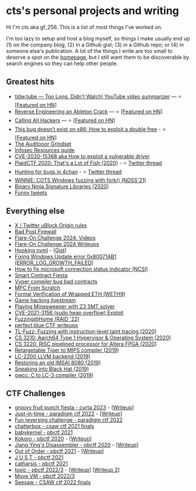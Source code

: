 # cts's personal projects and writing

Hi I'm cts aka gf_256. This is a list of most things I've worked on.

I'm too lazy to setup and host a blog myself, so things I make usually end up (1) on the company blog; (2) in a Github gist; (3) in a Github repo; or (4) in someone else's publication. A lot of the things I write are too small to deserve a spot on the [homepage](https://pwn.cat), but I still want them to be discoverable by search engines so they can help other people.

## Greatest hits

- [tldw.tube — Too Long, Didn't Watch! YouTube video summarizer](https://x.com/gf_256/status/1877925388950589561) — ⭐ [[Featured on HN]](https://news.ycombinator.com/item?id=43021044)
- [Reverse Engineering an Ableton Crack](https://x.com/gf_256/status/1782656618015904103) — ⭐ [[Featured on HN]](https://news.ycombinator.com/item?id=40132719)
- [Calling All Hackers](https://phrack.org/issues/71/17.html#article) — ⭐ [[Featured on HN]](https://news.ycombinator.com/item?id=41306128)
- [This bug doesn’t exist on x86: How to exploit a double free](https://github.com/stong/how-to-exploit-a-double-free) - ⭐ [[Featured on HN]](https://news.ycombinator.com/item?id=28996500)
- [The Auditooor Grindset](https://www.zellic.io/blog/the-auditooor-grindset/)
- [Infosec Resources guide](https://github.com/stong/infosec-resources)
- [CVE-2020-15368 aka How to exploit a vulnerable driver](https://github.com/stong/CVE-2020-15368)
- [PlaidCTF 2020: That's a Lot of Fish (2020)](https://blog.perfect.blue/Lot-of-Fish-PlaidCTF-2020) - ⭐ [Twitter thread](https://x.com/gf_256/status/1907530849681019244)
- [Hunting for bugs in 4chan](https://x.com/gf_256/status/1912559988402184506) - ⭐ [Twitter thread](https://x.com/gf_256/status/1912559988402184506)
- [WINNIE: COTS Windows fuzzing with fork() (NDSS'21)](https://www.ndss-symposium.org/ndss-paper/winnie-fuzzing-windows-applications-with-harness-synthesis-and-fast-cloning/)
- [Binary Ninja Signature Libraries (2020)](https://binary.ninja/2020/03/11/signature-libraries.html)
- [Funny tweets](https://x.com/gf_256/status/1562994921253904384)

## Everything else

- [X / Twitter uBlock Origin rules](https://gist.github.com/stong/1aa7883767a5c9a6c7076746b1ede1d0) 
- [Bad Post Firewall](https://x.com/gf_256/status/1886657138661188083)
- [Flare-On Challenge 2024: Videos](https://www.youtube.com/watch?v=vwW9xvr3TcI&list=PLYP-7_bD0kQEJ51srPqQY7QUc2VNYN8uN&index=1)
- [Flare-On Challenge 2024 Writeups](https://github.com/stong/flare-on-2024-writeups)
- [Hooking nvml](https://x.com/gf_256/status/1856660339154387238) - ([Gist](https://gist.github.com/stong/24b7f6f5d591f690c4094f647f55bbc7))
- [Fixing Windows Update error 0x80071AB1 (ERROR_LOG_GROWTH_FAILED)](https://gist.github.com/stong/c888d7fc9eae06a82357c8d06e316362)
- [How to fix microsoft connection status indicator (NCSI)](https://gist.github.com/stong/4642a8b703c4f048825a554bfb9e562c)
- [Smart Contract Fiesta](https://www.zellic.io/blog/announcing-smart-contract-fiesta/)
- [Vyper compiler bug bad contracts](https://twitter.com/gf_256/status/1687345639925911552)
- [MPC From Scratch](https://www.zellic.io/blog/mpc-from-scratch/)
- [Formal Verification of Wrapped ETH (WETH9)](https://www.zellic.io/blog/formal-verification-weth)
- [Game hacking livestream](https://github.com/stong/memestream)
- [Playing Minesweeper with Z3 SMT solver](https://github.com/stong/smt-minesweeper)
- [CVE-2021-3156 (sudo heap overflow) Exploit](https://github.com/stong/CVE-2021-3156)
- [Fuzzing@Home (RAID '22)](https://taesoo.kim/pubs/2022/jang:fuzzcoin.pdf)
- [perfect blue CTF writeups](https://github.com/perfectblue/ctf-writeups)
- [TL-Fuzz: Fuzzing with instruction-level taint tracing (2020)](https://github.com/transfer-learning/qTL45/tree/dank_tracing)
- [CS 3210: Aarch64 Type 1 Hypervisor & Operating System (2020)](https://github.com/stong/rustos-hv)
- [CS 3220: RISC pipelined processor for Altera FPGA (2020)](https://github.com/stong/risc-uproc/tree/master)
- [Retargetable Tiger to MIPS compiler (2019)](https://github.com/stong/cs4240-tiger-compiler)
- [LC-2200 LLVM backend (2019)](https://github.com/transfer-learning/llvm-tl45/tree/tl45)
- [Restoring an old IMSAI 8080 (2019)](https://github.com/gt-retro-computing)
- [Sneaking into Black Hat (2019)](https://blog.perfect.blue/Sneaking-into-Blackhat-2018)
- [gwcc: C to LC-3 compiler (2019)](https://github.com/gt-retro-computing/gwcc)

## CTF Challenges

- [groovy fruit punch fiesta - curta 2023](https://www.curta.wtf/puzzle/8) - [[Writeup](https://twitter.com/gf_256/status/1651346013792227332)]
- [Just-in-time - paradigm ctf 2022](https://github.com/paradigmxyz/paradigm-ctf-2022/tree/main/just-in-time/public/contracts) - [[Writeup](https://philogy.github.io/posts/paradigm-ctf-2022-write-up-collection/#jit---compiler-structure-)]
- [Fun reversing challenge - paradigm ctf 2022](https://gist.github.com/stong/c57a14394e40c05a44efd55d3031abe6)
- [chatterbox - csaw ctf 2021 finals](https://github.com/osirislab/CSAW-CTF-2021-Finals/tree/main/pwn/chatterbox)
- [babykernel - pbctf 2021](https://github.com/perfectblue/pbCTF-2021-challs/tree/master/pwn/babykernel)
- [Kokoro - pbctf 2020](https://github.com/perfectblue/pbctf-2020-challs/tree/master/rev/kokoro) - [[Writeup](https://gist.github.com/stong/1198111d5051391fd0b2447411737058)]
- [Jiang Ying's Disassembler - pbctf 2020](https://github.com/perfectblue/pbctf-2020-challs/tree/master/rev/jiangying) - [[Writeup](https://gist.github.com/stong/5658219581cba2bd5d6c3b51b098f869)]
- [Out of Order - pbctf 2021](https://github.com/stong/how-to-exploit-a-double-free/blob/master/README.md#2-lock-free-programming) - [[Writeup](https://github.com/stong/how-to-exploit-a-double-free/blob/master/README.md#2-lock-free-programming)]
- [J U S T - pbctf 2021](https://github.com/perfectblue/pbCTF-2021-challs/tree/master/rev/just)
- [catharsis - pbctf 2021](https://github.com/perfectblue/pbCTF-2021-challs/tree/master/rev/catharsis)
- [toxic - pbctf 2022/3](https://github.com/perfectblue/pbCTF-2022/tree/master/rev/toxic) - [[Writeup](https://leoq7.com/2023/02/PBCTF-Move-VM/)] [[Writeup 2](https://twitter.com/pr0cf51/status/1627516729323835392)]
- [Move VM - pbctf 2022/3](https://github.com/perfectblue/pbCTF-2022/tree/master/rev/move-vm)
- [Seesaw - CSAW ctf 2022 finals](https://github.com/osirislab/CSAW-CTF-2022-Finals/tree/master/misc/Seesaw)
